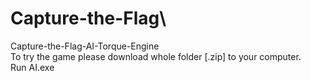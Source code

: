# Capture-the-Flag\
 Capture-the-Flag-AI-Torque-Engine\
To try the game please download whole folder [.zip] to your computer.\
Run AI.exe
